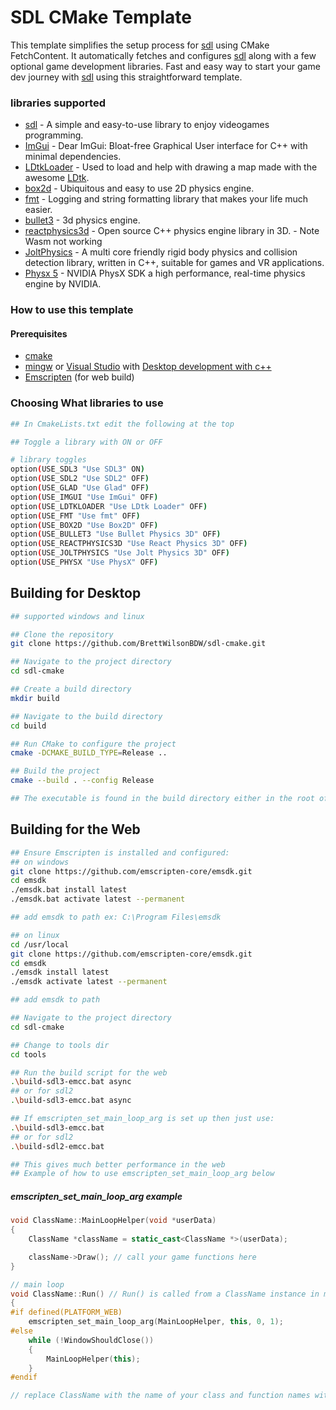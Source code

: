 # SDL CMake Template

This template simplifies the setup process for [sdl](https://github.com/libsdl-org/SDL) using CMake FetchContent. It automatically fetches and configures [sdl](https://github.com/libsdl-org/SDL) along with a few optional game development libraries. Fast and easy way to start your game dev journey with [sdl](https://github.com/libsdl-org/SDL) using this straightforward template.

### libraries supported

- [sdl](https://github.com/libsdl-org/SDL) - A simple and easy-to-use library to enjoy videogames programming.
- [ImGui](https://github.com/ocornut/imgui) - Dear ImGui: Bloat-free Graphical User interface for C++ with minimal dependencies.
- [LDtkLoader](https://github.com/Madour/LDtkLoader) - Used to load and help
  with drawing a map made with the awesome [LDtk](https://ldtk.io/).
- [box2d](https://github.com/erincatto/box2d) - Ubiquitous and easy to use 2D
  physics engine.
- [fmt](https://github.com/fmtlib/fmt) - Logging and string formatting library
  that makes your life much easier.
- [bullet3](https://github.com/bulletphysics/bullet3) - 3d physics engine.
- [reactphysics3d](https://github.com/DanielChappuis/ReactPhysics3D) - Open source C++ physics engine library in 3D. - Note Wasm not working
- [JoltPhysics](https://github.com/jrouwe/JoltPhysics) - A multi core friendly rigid body physics and collision detection library, written in C++, suitable for games and VR applications.
- [Physx 5](https://github.com/NVIDIA-Omniverse/PhysX) - NVIDIA PhysX SDK a high performance, real-time physics engine by NVIDIA.

### How to use this template

#### Prerequisites
- [cmake](https://cmake.org/)
- [mingw](https://sourceforge.net/projects/mingw-w64/files/Toolchains%20targetting%20Win64/Personal%20Builds/mingw-builds/8.1.0/threads-posix/seh/) or [Visual Studio](https://visualstudio.microsoft.com/) with [Desktop development with c++](https://learn.microsoft.com/en-us/cpp/build/vscpp-step-0-installation?view=msvc-170)
- [Emscripten](https://github.com/emscripten-core/emsdk) (for web build)


### Choosing What libraries to use
```bash
## In CmakeLists.txt edit the following at the top

## Toggle a library with ON or OFF

# library toggles
option(USE_SDL3 "Use SDL3" ON)
option(USE_SDL2 "Use SDL2" OFF)
option(USE_GLAD "Use Glad" OFF)
option(USE_IMGUI "Use ImGui" OFF)
option(USE_LDTKLOADER "Use LDtk Loader" OFF)
option(USE_FMT "Use fmt" OFF)
option(USE_BOX2D "Use Box2D" OFF)
option(USE_BULLET3 "Use Bullet Physics 3D" OFF)
option(USE_REACTPHYSICS3D "Use React Physics 3D" OFF)
option(USE_JOLTPHYSICS "Use Jolt Physics 3D" OFF)
option(USE_PHYSX "Use PhysX" OFF)

```

## Building for Desktop

```bash
## supported windows and linux

## Clone the repository
git clone https://github.com/BrettWilsonBDW/sdl-cmake.git

## Navigate to the project directory
cd sdl-cmake

## Create a build directory
mkdir build

## Navigate to the build directory
cd build

## Run CMake to configure the project
cmake -DCMAKE_BUILD_TYPE=Release ..

## Build the project
cmake --build . --config Release

## The executable is found in the build directory either in the root of the directory or in debug/release file if using msvc
```

## Building for the Web

```bash
## Ensure Emscripten is installed and configured:
## on windows
git clone https://github.com/emscripten-core/emsdk.git
cd emsdk
./emsdk.bat install latest
./emsdk.bat activate latest --permanent

## add emsdk to path ex: C:\Program Files\emsdk

## on linux
cd /usr/local
git clone https://github.com/emscripten-core/emsdk.git
cd emsdk
./emsdk install latest
./emsdk activate latest --permanent

## add emsdk to path

## Navigate to the project directory
cd sdl-cmake

## Change to tools dir
cd tools

## Run the build script for the web
.\build-sdl3-emcc.bat async
## or for sdl2
.\build-sdl3-emcc.bat async

## If emscripten_set_main_loop_arg is set up then just use:
.\build-sdl3-emcc.bat
## or for sdl2
.\build-sdl2-emcc.bat

## This gives much better performance in the web
## Example of how to use emscripten_set_main_loop_arg below

```
##### emscripten_set_main_loop_arg example

```c++
void ClassName::MainLoopHelper(void *userData)
{
    ClassName *className = static_cast<ClassName *>(userData);

    className->Draw(); // call your game functions here
}

// main loop
void ClassName::Run() // Run() is called from a ClassName instance in main
{
#if defined(PLATFORM_WEB)
    emscripten_set_main_loop_arg(MainLoopHelper, this, 0, 1);
#else
    while (!WindowShouldClose())
    {
        MainLoopHelper(this);
    }
#endif

// replace ClassName with the name of your class and function names with your functions
```